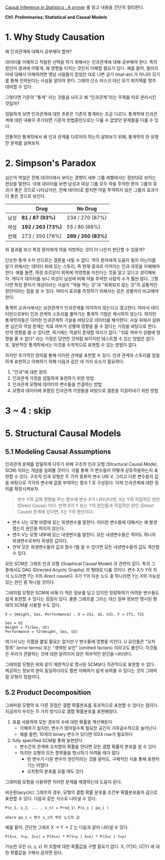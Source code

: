 [Causal Inference in Statistics : A primer](https://www.amazon.com/Causal-Inference-Statistics-Judea-Pearl/dp/1119186846)
를 읽고 내용을 간단히 정리한다.

**Ch1. Preliminaries: Statistical and Causal Models**

# 1. Why Study Causation

왜 인과관계에 대해서 공부해야 할까?

데이터를 이해하고 적절한 선택을 하기 위해서는 인과관계에 대해 공부해야 한다.
특히 원인이 결과에 어떻게, 왜 영향을 미치는 것인지 이해할 필요가 있다.
예를 들어, 말라리아에 대해서 이해하려면 옛날 사람들이 믿었던 대로 나쁜 공기 (mal-air) 가 아니라 모기를 통해 전파된다는 사실을 알아야 한다.
그래야 산소 마스크 대신 모기 퇴치제를 챙겨 대비할 수 있다.

그렇다면 기존의 "통계" 라는 것들을 놔두고 왜 "인과관계"라는 주제를 따로 분리시킨 것일까?

엄밀하게 보면 인과관계에 대한 추론은 기존의 통계와는 조금 다르다.
통계학에 인과관계에 대한 내용이 추가되면 기존의 방법론만으로는 다룰 수 없었던 문제들을 다룰 수 있다.

전통적인 통계학에서 왜 인과 관계를 다루어야 하는지 살펴보기 위해, 통계학의 한 유명한 문제를 살펴보자.

# 2. Simpson's Paradox

심슨의 역설은 전체 데이터에서 보이는 경향이 세부 그룹 레벨에서는 정반대로 보이는 현상을 말한다.
아래 데이터를 보면 남성과 여성 그룹 모두 약을 투약한 환자 그룹의 효과가 좋은 것으로 나타났지만, 전체 데이터로 합치면 약을 투약하지 않은 그룹의 효과가 더 좋은 것으로 보인다.

|      | Drug               | No Drug             |
|:----:|--------------------|---------------------|
| 남성 | **81 / 87 (93%)**   | 234 / 270 (87%)     |
| 여성 | **192 / 263 (73%)** | 55 / 80 (69%)       |
| 전체 | 273 / 350 (78%)     | **289 / 350 (83%)** |

위 결과를 보고 특정 환자에게 약을 처방하는 것이 더 나은지 판단할 수 있을까?

단순한 통계 수치 만으로는 결론을 내릴 수 없다.
약이 환자에게 도움이 될지 아닌지를 알기 위해서는 데이터 뒤에 있는 스토리, 즉 현재 결과로 이어지는 인과 과정을 이해해야 한다.
예를 들면, 여성 호르몬이 회복에 악영향을 미친다는 것을 알고 있다고 생각해보자.
게다가 데이터를 보니 여성이 남성에 비해 약을 투약한 사람의 수가 훨씬 많다.
그렇다면 특정 환자가 여성이라는 사실이 "약을 먹는 것"과 "회복되지 않는 것"의 공통적인 원인이라는 점을 알 수 있다.
따라서 효과를 측정하기 위해서는 같은 성별끼리 비교해야 한다.

통계학 교과서에서는 상관관계가 인과관계를 의미하지 않는다고 경고한다.
따라서 데이터만으로부터 인과 관계의 스토리를 풀어가는 통계적 기법은 제시하지 않는다.
하지만 통계학자들은 이러한 인과관계적 가설을 바탕으로 데이터를 해석한다.
사실 위에서 살펴본 심슨의 역설 문제는 치료 여부가 성별에 영향을 줄 수 없다는 가정을 바탕으로 한다.
만약 영향을 줄 수 있다면, 여기에는 역설이 존재할 여지가 없다.
"치료 여부가 성별에 영향을 줄 수 없다" 라는 가정은 당연한 것처럼 보이지만 테스트할 수 있는 방법은 없다.
또, 일반적인 통계학에서는 이것을 수학적으로 표현할 수 있는 방법이 없다.

하지만 추가적인 정의를 통해 이러한 관계를 표현할 수 있다.
인과 관계의 스토리를 엄밀하게 표현하고 이해하기 위해 다음과 같은 네 가지 요소가 필요하다.

1. "인과"에 대한 정의
2. 인과관계 가정을 엄밀하게 표현하기 위한 방법
3. 인과관계 모형에 데이터의 변수들을 연결하는 방법
4. 모형과 데이터에 포함된 인과관계 가정들을 바탕으로 결론을 이끌어내기 위한 방법

# 3 ~ 4 : skip

# 5. Structural Causal Models

## 5.1 Modeling Causal Assumptions

인과관계 문제를 엄밀하게 다루기 위해 구조적 인과 모형 (Structural Causal Model, SCM) 이라는 개념을 살펴볼 것이다.
이를 통해 각 변수들이 어떻게 상호작용하는지 표현할 수 있다.
구조적 인과 모형은 두 가지 종류의 변수 U와 V, 그리고 다른 변수들의 값을 바탕으로 각각의 변수에 값을 부여하는 함수 f 로 구성된다.
이제 인과관계에 대한 정의를 확장시켜보자.

> 변수 Y의 값에 영향을 주는 함수에 변수 X가 나타난다면, X는 Y의 직접적인 원인 (Direct Cause) 이다.
> 만약 X가 Y 또는 Y의 원인들과 직접적인 원인 (Direct Cause) 관계에 있다면, X는 Y의 원인이다.

- 변수 U는 모형 바깥에 있는 외생변수를 말한다. 이러한 변수들에 대해서는 왜 발생했는지 원인을 따지지 않는다.
- 변수 V는 모형 내부에 있는 내생변수를 말한다. 모든 내생변수들은 적어도 하나의 외생변수로부터 파생된 값이다.
- 만약 모든 외생변수들의 값과 함수 f를 알 수 있다면 모든 내생변수들의 값도 계산할 수 있다.

모든 SCM은 그래프 인과 모형 (Graphical Causal Model) 과 관련이 있다.
특히 그 중에서도 DAG (Directed Acyclic Graphs) 의 형태로 다룰 것이다.
변수 X가 Y의 자식 노드라면 Y는 X의 direct cause다.
X가 Y의 자손 노드 중 하나라면 Y는 X의 가능성있는 원인 중 하나일 것이다.

그래피컬 모형은 SCM에 비해 더 적은 정보를 담고 있지만 정량화하기 어려운 변수들도 쉽게 표현할 수 있다는 장점이 있다.
물론 그래프를 그리는 대신 일부 정보만 명시된 형태의 SCM을 사용할 수도 있다.

```
V = {Height, Sex, Performance} , U = {U1, U2, U3}, F = {f1, f2}

Sex = U1
Height = f1(Sex, U2)
Performance = f2(Height, Sex, U3)
```

여기서 U는 이름을 붙일 필요는 없지만 V 변수들에 영향을 미친다.
U 요인들은 "오차 항목" (error terms) 또는 "생략된 요인" (omitted factors) 이라고도 불린다.
이것들은 우리가 관찰하는 것에 대한 알려지지 않은 외부적인 원인을 나타낸다.

그래피컬 모형은 위와 같이 제한적으로 명시된 SCM보다 직관적으로 표현할 수 있다.
제공하는 정보의 양이 동일하더라도 훨씬 이해하기 쉽게 보여줄 수 있다는 것이 그래피컬 모형의 장점이다.

## 5.2 Product Decomposition

그래피컬 모형의 또 다른 장점은 결합 확률분포를 효과적으로 표현할 수 있다는 점이다.
지금까지 우리는 두 가지 방식으로 결합 확률분포를 표현해왔다.

1. 표를 사용하여 모든 경우의 수에 대한 확률을 계산해둔다
    - 이해하기 쉽지만, 변수가 많아질수록 필요한 공간이 기하급수적으로 늘어난다
    - 예를 들면, 10개의 binary 변수가 있다면 1024 row가 필요하다
2. fully specified SCM을 통해 표현한다
    - 변수간의 관계와 오차항의 확률을 안다면 모든 결합 확률의 분포를 알 수 있다
    - 하지만 모형의 모든 항목들을 명시하기 어려울 때가 많다
        - 한 변수가 다른 변수의 원인이라는 것을 알아도, 구체적인 식을 통해 표현하기는 어렵다
        - 오차항의 분포를 모를 때도 있다

그래피컬 모형을 사용하면 이러한 문제를 해결하는데 도움이 된다.

비순환(acyclic) 그래프의 경우, 모형의 결합 확률 분포를 조건부 확률분포들의 곱으로 표현할 수 있다.
다음과 같은 식으로 나타낼 수 있다.

```
P(x_1, x_2, ... , x_n) = Prod_i( P(x_i | pa_i )

where pa_i = 변수 x_i의 부모 노드의 값
```

예를 들어, 간단한 그래프 X -> Y -> Z 는 다음과 같이 나타낼 수 있다.

```
P(X=x, Y=y, Z=z) = P(X=x) * P(Y=y | X=x) * P(Z=z | Y=y)
```

가능한 모든 (x, y, z) 의 조합에 대한 확률값을 구할 필요가 없다. X, (Y|X), (Z|Y) 에 대한 확률값을 구해서 곱하면 된다.
